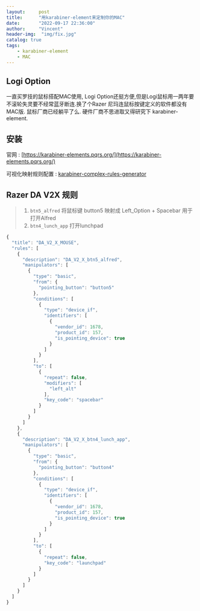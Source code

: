 ```yaml
---
layout:     post
title:      "用karabiner-element来定制你的MAC"
date:       "2022-09-17 22:36:00"
author:     "Vincent"
header-img:  "img/fix.jpg"
catalog: true
tags:
    - karabiner-element
    - MAC
---
```


## Logi Option

一直买罗技的鼠标搭配MAC使用, Logi Option还挺方便,但是Logi鼠标用一两年要不滚轮失灵要不经常蓝牙断连.换了个Razer 尼玛连鼠标按键定义的软件都没有MAC版. 鼠标厂商已经躺平了么. 硬件厂商不思进取又得研究下 karabiner-element.

## 安装

官网 : [https://karabiner-elements.pqrs.org/](https://karabiner-elements.pqrs.org/)

可视化映射规则配置 : [karabiner-complex-rules-generator](https://genesy.github.io/karabiner-complex-rules-generator)

## Razer DA V2X 规则

> 1. ```btn5_alfred``` 将鼠标键 button5 映射成 Left_Option + Spacebar 用于打开Alfred
> 2. ```btn4_lunch_app``` 打开lunchpad

```js
{
  "title": "DA_V2_X_MOUSE",
  "rules": [
    {
      "description": "DA_V2_X_btn5_alfred",
      "manipulators": [
        {
          "type": "basic",
          "from": {
            "pointing_button": "button5"
          },
          "conditions": [
            {
              "type": "device_if",
              "identifiers": [
                {
                  "vendor_id": 1678,
                  "product_id": 157,
                  "is_pointing_device": true
                }
              ]
            }
          ],
          "to": [
            {
              "repeat": false,
              "modifiers": [
                "left_alt"
              ],
              "key_code": "spacebar"
            }
          ]
        }
      ]
    },
    {
      "description": "DA_V2_X_btn4_lunch_app",
      "manipulators": [
        {
          "type": "basic",
          "from": {
            "pointing_button": "button4"
          },
          "conditions": [
            {
              "type": "device_if",
              "identifiers": [
                {
                  "vendor_id": 1678,
                  "product_id": 157,
                  "is_pointing_device": true
                }
              ]
            }
          ],
          "to": [
            {
              "repeat": false,
              "key_code": "launchpad"
            }
          ]
        }
      ]
    }
  ]
}
```
